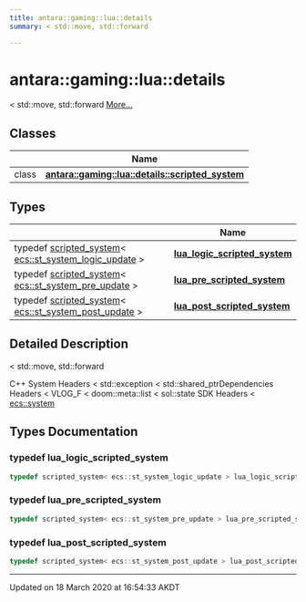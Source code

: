 ```yaml
---
title: antara::gaming::lua::details
summary: < std::move, std::forward  

---
```


# antara::gaming::lua::details




< std::move, std::forward  [More...](#detailed-description)






## Classes

|                | Name           |
| -------------- | -------------- |
| class | **[antara::gaming::lua::details::scripted_system](Classes/classantara_1_1gaming_1_1lua_1_1details_1_1scripted__system.md)**  |

## Types

|                | Name           |
| -------------- | -------------- |
| typedef [scripted_system](Classes/classantara_1_1gaming_1_1lua_1_1details_1_1scripted__system.md)< [ecs::st_system_logic_update](Namespaces/namespaceantara_1_1gaming_1_1ecs.md#typedef-st_system_logic_update) > | **[lua_logic_scripted_system](Namespaces/namespaceantara_1_1gaming_1_1lua_1_1details.md#typedef-lua_logic_scripted_system)**  |
| typedef [scripted_system](Classes/classantara_1_1gaming_1_1lua_1_1details_1_1scripted__system.md)< [ecs::st_system_pre_update](Namespaces/namespaceantara_1_1gaming_1_1ecs.md#typedef-st_system_pre_update) > | **[lua_pre_scripted_system](Namespaces/namespaceantara_1_1gaming_1_1lua_1_1details.md#typedef-lua_pre_scripted_system)**  |
| typedef [scripted_system](Classes/classantara_1_1gaming_1_1lua_1_1details_1_1scripted__system.md)< [ecs::st_system_post_update](Namespaces/namespaceantara_1_1gaming_1_1ecs.md#typedef-st_system_post_update) > | **[lua_post_scripted_system](Namespaces/namespaceantara_1_1gaming_1_1lua_1_1details.md#typedef-lua_post_scripted_system)**  |





## Detailed Description

< std::move, std::forward 

























C++ System Headers < std::exception < std::shared_ptrDependencies Headers < VLOG_F < doom::meta::list < sol::state SDK Headers < [ecs::system](Classes/classantara_1_1gaming_1_1ecs_1_1system.md)



## Types Documentation

### typedef lua_logic_scripted_system

```cpp
typedef scripted_system< ecs::st_system_logic_update > lua_logic_scripted_system;
```




























### typedef lua_pre_scripted_system

```cpp
typedef scripted_system< ecs::st_system_pre_update > lua_pre_scripted_system;
```




























### typedef lua_post_scripted_system

```cpp
typedef scripted_system< ecs::st_system_post_update > lua_post_scripted_system;
```

































-------------------------------

Updated on 18 March 2020 at 16:54:33 AKDT